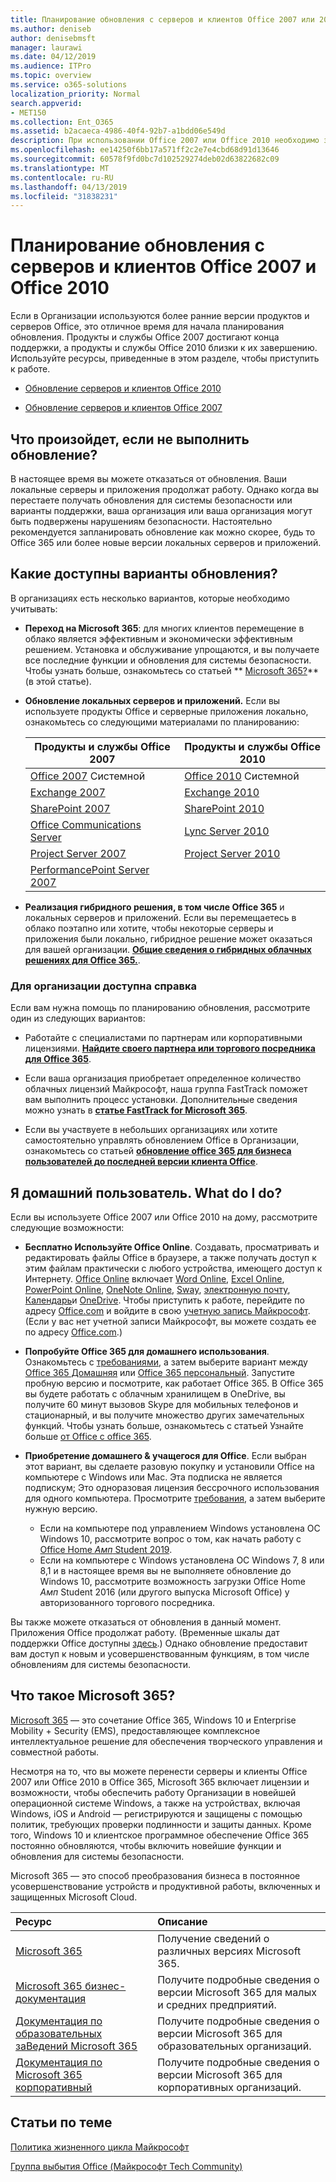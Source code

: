 ```yaml
---
title: Планирование обновления с серверов и клиентов Office 2007 или 2010
ms.author: deniseb
author: denisebmsft
manager: laurawi
ms.date: 04/12/2019
ms.audience: ITPro
ms.topic: overview
ms.service: o365-solutions
localization_priority: Normal
search.appverid:
- MET150
ms.collection: Ent_O365
ms.assetid: b2acaeca-4986-40f4-92b7-a1bdd06e549d
description: При использовании Office 2007 или Office 2010 необходимо запланировать обновление. Не следует зависнуть в случае устаревшего приложения. Используйте эти ресурсы, чтобы приступить к работе с планом.
ms.openlocfilehash: ee14250f6bb17a571ff2c2e7e4cbd68d91d13646
ms.sourcegitcommit: 60578f9fd0bc7d102529274deb02d63822682c09
ms.translationtype: MT
ms.contentlocale: ru-RU
ms.lasthandoff: 04/13/2019
ms.locfileid: "31838231"
---
```

# <a name="plan-your-upgrade-from-office-2007-or-office-2010-servers-and-clients"></a>Планирование обновления с серверов и клиентов Office 2007 и Office 2010

Если в Организации используются более ранние версии продуктов и серверов Office, это отличное время для начала планирования обновления. Продукты и службы Office 2007 достигают конца поддержки, а продукты и службы Office 2010 близки к их завершению. Используйте ресурсы, приведенные в этом разделе, чтобы приступить к работе.

- [Обновление серверов и клиентов Office 2010](upgrade-from-office-2010-servers-and-products.md)

- [Обновление серверов и клиентов Office 2007](upgrade-from-office-2007-servers-and-products.md)

## <a name="what-happens-if-i-dont-upgrade"></a>Что произойдет, если не выполнить обновление?

В настоящее время вы можете отказаться от обновления. Ваши локальные серверы и приложения продолжат работу. Однако когда вы перестаете получать обновления для системы безопасности или варианты поддержки, ваша организация или ваша организация могут быть подвержены нарушениям безопасности. Настоятельно рекомендуется запланировать обновление как можно скорее, будь то Office 365 или более новые версии локальных серверов и приложений.

## <a name="what-upgrade-options-are-available"></a>Какие доступны варианты обновления?      

В организациях есть несколько вариантов, которые необходимо учитывать:

- **Переход на Microsoft 365**: для многих клиентов перемещение в облако является эффективным и экономически эффективным решением. Установка и обслуживание упрощаются, и вы получаете все последние функции и обновления для системы безопасности. Чтобы узнать больше, ознакомьтесь со статьей ** [Microsoft 365?](#what-is-microsoft-365)** (в этой статье).
    
- **Обновление локальных серверов и приложений.** Если вы используете продукты Office и серверные приложения локально, ознакомьтесь со следующими материалами по планированию:<br/> 

    
    |Продукты и службы Office 2007  |Продукты и службы Office 2010  |
    |---------|---------|
    |[Office 2007](https://docs.microsoft.com/DeployOffice/office-2007-end-support-roadmap) Системной | [Office 2010](https://docs.microsoft.com/DeployOffice/office-2010-end-support-roadmap) Системной |
    |[Exchange 2007](exchange-2007-end-of-support.md) |[Exchange 2010](exchange-2010-end-of-support.md) |
    |[SharePoint 2007](sharepoint-2007-end-of-support.md) |[SharePoint 2010](upgrade-from-sharepoint-2010.md) |
    |[Office Communications Server](https://docs.microsoft.com/skypeforbusiness/plan-your-deployment/upgrade) |[Lync Server 2010](https://docs.microsoft.com/skypeforbusiness/plan-your-deployment/upgrade) |
    |[Project Server 2007](project-server-2007-end-of-support.md) |[Project Server 2010](project-server-2010-end-of-support.md) |
    |[PerformancePoint Server 2007](pps-2007-end-of-support.md) | |
 
- **Реализация гибридного решения, в том числе Office 365** и локальных серверов и приложений. Если вы перемещаетесь в облако поэтапно или хотите, чтобы некоторые серверы и приложения были локально, гибридное решение может оказаться для вашей организации. **[Общие сведения о гибридных облачных решениях для Office 365.](hybrid-cloud-overview.md)**. 
    
### <a name="help-is-available-for-your-organization"></a>Для организации доступна справка

Если вам нужна помощь по планированию обновления, рассмотрите один из следующих вариантов:

- Работайте с специалистами по партнерам или корпоративными лицензиями. **[Найдите своего партнера или торгового посредника для Office 365](https://support.office.com/article/b6c18a9b-2aed-4c84-9d75-af709160258c.aspx)**. 

- Если ваша организация приобретает определенное количество облачных лицензий Майкрософт, наша группа FastTrack поможет вам выполнить процесс установки. Дополнительные сведения можно узнать в **[статье FastTrack for Microsoft 365](https://www.microsoft.com/fasttrack/microsoft-365)**.

- Если вы участвуете в небольших организациях или хотите самостоятельно управлять обновлением Office в Организации, ознакомьтесь со статьей **[обновление office 365 для бизнеса пользователей до последней версии клиента Office](https://docs.microsoft.com/office365/admin/setup/upgrade-users-to-latest-office-client)**. 
  
## <a name="im-a-home-user-what-do-i-do"></a>Я домашний пользователь. What do I do?

Если вы используете Office 2007 или Office 2010 на дому, рассмотрите следующие возможности:

- **Бесплатно Используйте Office Online**. Создавать, просматривать и редактировать файлы Office в браузере, а также получать доступ к этим файлам практически с любого устройства, имеющего доступ к Интернету. [Office Online](https://products.office.com/office-online/documents-spreadsheets-presentations-office-online) включает [Word Online](http://go.microsoft.com/fwlink/p/?linkid=746664), [Excel Online](http://go.microsoft.com/fwlink/p/?linkid=746665), [PowerPoint Online](http://go.microsoft.com/fwlink/p/?linkid=746666), [OneNote Online](http://go.microsoft.com/fwlink/p/?linkid=746674), [Sway](http://go.microsoft.com/fwlink/p/?linkid=746675), [электронную почту](http://go.microsoft.com/fwlink/p/?linkid=746676), [Календарь](http://go.microsoft.com/fwlink/p/?linkid=746678)и [OneDrive](http://go.microsoft.com/fwlink/p/?linkid=746679). Чтобы приступить к работе, перейдите по адресу [Office.com](https://office.com) и войдите в свою [учетную запись Майкрософт](https://account.microsoft.com/account). (Если у вас нет учетной записи Майкрософт, вы можете создать ее по адресу [Office.com](https://office.com).)

- **Попробуйте Office 365 для домашнего использования**. Ознакомьтесь с [требованиями](https://www.microsoft.com/p/office-365-home/cfq7ttc0k5dm?rtc=1&activetab=pivot:techspecstab), а затем выберите вариант между [Office 365 Домашняя](https://www.microsoft.com/p/office-365-home/cfq7ttc0k5dm) или [Office 365 персональный](https://www.microsoft.com/p/office-365-personal/cfq7ttc0k5bf). Запустите пробную версию и посмотрите, как работает Office 365. В Office 365 вы будете работать с облачным хранилищем в OneDrive, вы получите 60 минут вызовов Skype для мобильных телефонов и стационарный, и вы получите множество других замечательных функций. Чтобы узнать больше, ознакомьтесь с статьей Узнайте больше [от Office с office 365](https://products.office.com/compare-all-microsoft-office-products?&activetab=tab%3aprimaryr1).
    
- **Приобретение домашнего &amp; учащегося для Office**. Если выбран этот вариант, вы сделаете разовую покупку и установили Office на компьютере с Windows или Mac. Эта подписка не является подпискум; Это одноразовая лицензия бессрочного использования для одного компьютера. Просмотрите [требования](http://office.com/systemrequirements), а затем выберите нужную версию.
    - Если на компьютере под управлением Windows установлена ОС Windows 10, рассмотрите вопрос о том, как начать работу с [Office Home _Амп_ Student 2019](https://www.microsoft.com/p/office-home-student-2019/cfq7ttc0k7c8).
    - Если на компьютере с Windows установлена ОС Windows 7, 8 или 8,1 и в настоящее время вы не выполняете обновление до Windows 10, рассмотрите возможность загрузки Office Home _Амп_ Student 2016 (или другого выпуска Microsoft Office) у авторизованного торгового посредника.

Вы также можете отказаться от обновления в данный момент. Приложения Office продолжат работу. (Временные шкалы дат поддержки Office доступны [здесь](https://go.microsoft.com/fwlink/p/?linkid=2085724).) Однако обновление предоставит вам доступ к новым и усовершенствованным функциям, в том числе обновлениям для системы безопасности. 
   
## <a name="what-is-microsoft-365"></a>Что такое Microsoft 365?

[Microsoft 365](https://www.microsoft.com/microsoft-365) — это сочетание Office 365, Windows 10 и Enterprise Mobility + Security (EMS), предоставляющее комплексное интеллектуальное решение для обеспечения творческого управления и совместной работы. 
  
Несмотря на то, что вы можете перенести серверы и клиенты Office 2007 или Office 2010 в Office 365, Microsoft 365 включает лицензии и возможности, чтобы обеспечить работу Организации в новейшей операционной системе Windows, а также на устройствах, включая Windows, iOS и Android — регистрируются и защищены с помощью политик, требующих проверки подлинности и защиты данных. Кроме того, Windows 10 и клиентское программное обеспечение Office 365 постоянно обновляются, чтобы включить новейшие функции и обновления для системы безопасности.
  
Microsoft 365 — это способ преобразования бизнеса в постоянное усовершенствование устройств и продуктивной работы, включенных и защищенных Microsoft Cloud.
  
|**Ресурс**|**Описание**|
|:-----|:-----|
|[Microsoft 365](https://www.microsoft.com/microsoft-365) <br/> |Получение сведений о различных версиях Microsoft 365.  <br/> |
|[Microsoft 365 бизнес-документация](https://docs.microsoft.com/microsoft-365/business/) <br/> |Получите подробные сведения о версии Microsoft 365 для малых и средних предприятий.  <br/> |
|[Документация по образовательных заВедений Microsoft 365](https://docs.microsoft.com/microsoft-365/education/) <br/> |Получите подробные сведения о версии Microsoft 365 для образовательных организаций.  <br/> |
|[Документация по Microsoft 365 корпоративный](https://docs.microsoft.com/microsoft-365/enterprise/) <br/> |Получите подробные сведения о версии Microsoft 365 для корпоративных организаций.  <br/> |

   
## <a name="related-topics"></a>Статьи по теме
  
[Политика жизненного цикла Майкрософт](https://go.microsoft.com/fwlink/?linkid=865200)

[Группа выбытия Office (Майкрософт Tech Community)](https://go.microsoft.com/fwlink/?linkid=842065)




